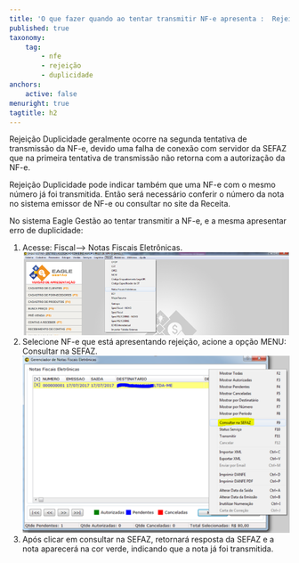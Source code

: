 ```yaml
---
title: 'O que fazer quando ao tentar transmitir NF-e apresenta :  Rejeição Duplicidade NF-e .'
published: true
taxonomy:
    tag:
        - nfe
        - rejeição
        - duplicidade
anchors:
    active: false
menuright: true
tagtitle: h2
---
```


Rejeição Duplicidade geralmente ocorre na segunda tentativa de transmissão da NF-e, devido uma falha de conexão com servidor da SEFAZ que na primeira tentativa de transmissão não retorna com a autorização da NF-e.

Rejeição Duplicidade pode indicar também que uma NF-e com o mesmo número já foi transmitida. Então será necessário conferir o número da nota no sistema emissor de NF-e ou consultar no site da Receita.

 No sistema Eagle Gestão ao tentar transmitir a NF-e, e a mesma apresentar erro de duplicidade: 
1.	Acesse: Fiscal--> Notas Fiscais Eletrônicas.
![Acesso ao Modulo Fiscal ](Acesso%20Modulo%20Fiscal.png)
2.	Selecione NF-e que está apresentando rejeição, acione a opção MENU: Consultar na SEFAZ.
![Consultar na SEFAZ ](Consultar%20na%20SEFAZ.PNG)
3.	Após clicar em consultar na SEFAZ, retornará resposta da SEFAZ e a nota aparecerá na cor verde, indicando que a nota já foi transmitida.